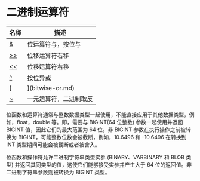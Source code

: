 # **二进制运算符**

| 名称 | 描述|
|---|-----|
| [&](bitwise-and.md) | 位运算符与，按位与 |
| [>>](right-shift.md) | 位移运算符右移 |
| [<<](left-shift.md) |位移运算符右移 |
| [^](bitwise-xor.md) |按位异或 |
| [|](bitwise-or.md) |位运算符或，按位或|
| [~](bitwise-inversion.md) |一元运算符，二进制取反 |

位函数和运算符通常与整数数据类型一起使用，不能直接应用于其他数据类型，例如，float，double 等。即，需要与 BIGINT(64 位整数) 参数一起使用并返回 BIGINT 值，因此它们的最大范围为 64 位。非 BIGINT 参数在执行操作之前被转换为 BIGINT，可能整数位数会被截断，例如，10.6496 和 -10.6496 在转换到 INT 类型期间可能会被截断或者被舍入。

位函数和操作符允许二进制字符串类型实参 (BINARY、VARBINARY 和 BLOB 类型) 并返回其同类型的值，这使它们能够接受实参并产生大于 64 位的返回值。非二进制字符串参数则被转换为 BIGINT 类型。
